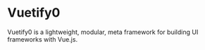 # Vuetify0

Vuetify0 is a lightweight, modular, meta framework for building UI frameworks with Vue.js.
